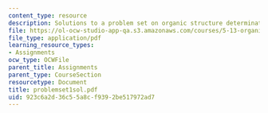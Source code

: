 ```yaml
---
content_type: resource
description: Solutions to a problem set on organic structure determination.
file: https://ol-ocw-studio-app-qa.s3.amazonaws.com/courses/5-13-organic-chemistry-ii-fall-2003/923c6a2d36c55a8cf9392be517972ad7_problemset1sol.pdf
file_type: application/pdf
learning_resource_types:
- Assignments
ocw_type: OCWFile
parent_title: Assignments
parent_type: CourseSection
resourcetype: Document
title: problemset1sol.pdf
uid: 923c6a2d-36c5-5a8c-f939-2be517972ad7
---
```


